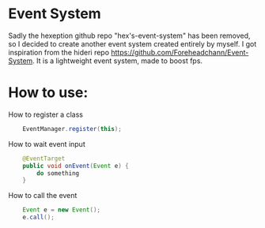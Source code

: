 # Event System
Sadly the hexeption github repo "hex's-event-system" has been removed, so I decided to create another event system created entirely by myself. I got inspiration from the hideri repo https://github.com/Foreheadchann/Event-System. It is a lightweight event system, made to boost fps.

# How to use:
How to register a class
```java
    EventManager.register(this);
```
How to wait event input
```java
    @EventTarget
    public void onEvent(Event e) {
        do something
    }
```
How to call the event
```java
    Event e = new Event();
    e.call();
```